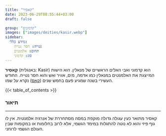 ```yaml
---
title: "קאסיר"
date: 2023-06-29T08:55:44+03:00
draft: false

group: "קדמונים"
images: ["images/deities/kasir.webp"]
sidebar:
  מידע כללי:
    נטייה: חסר נטייה
    תחום: אלמנטים
    סוג: קדמוני
---
```


**קָאסִיר** (באנגלית: Kasir) הוא קדמוני ואבי האלים הראשיים של מנאלין. הוא הישות המייצגת את האלמנטים במנאלין כמו אדמה, מים, אוויר ואש והוא חסר נטייה. החודש העשירי בשנה שמגיע פעם בחמש שנים ([קאס](../../history/calender/kas)) נקרא על שמו.

<!--more-->

{{< table_of_contents >}}

### תיאור

---

קאסיר מתואר כעין עגולה גדולה מוקפת במסה מסתחררת של אנרגיה אלמנטית. אין לו גוף פיזי והוא לא נוטה להתגלות במימד הגשמי, אלא לרוב בחלומות או במקומות שבין העולם הגשמי לרוחני.
